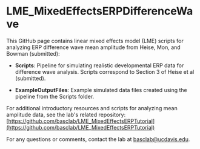 # LME_MixedEffectsERPDifferenceWave

This GitHub page contains linear mixed effects model (LME) scripts for analyzing ERP difference wave mean amplitude from Heise, Mon, and Bowman (submitted):

* **Scripts**: Pipeline for simulating realistic developmental ERP data for difference wave analysis. Scripts correspond to Section 3 of Heise et al (submitted).  

* **ExampleOutputFiles**: Example simulated data files created using the pipeline from the Scripts folder. 
  
For additional introductory resources and scripts for analyzing mean amplitude data, see the lab's related repository: [https://github.com/basclab/LME_MixedEffectsERPTutorial](https://github.com/basclab/LME_MixedEffectsERPTutorial) 

For any questions or comments, contact the lab at basclab@ucdavis.edu.
